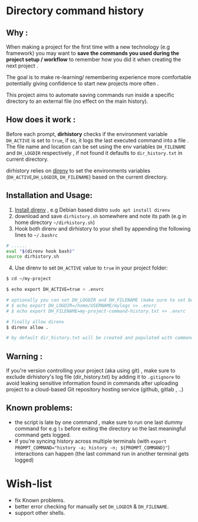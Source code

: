 # Directory command history

## Why : 
When making a project for the first time with a new technology (e.g framework) you may want to **save the commands you used during the project setup / workflow** to remember how you did it when creating the next project .

The goal is to make re-learning/ remembering experience more comfortable potentially giving confidence to start new projects more often .

This project aims to automate saving commands run inside a specific directory to an external file (no effect on the main history).

## How does it work : 
Before each prompt, **dirhistory** checks if the environment variable `DH_ACTIVE` is set to `true`, if so, it logs the last executed command into a file .
The file name and location can be set using the env variables `DH_FILENAME` and `DH_LOGDIR` respectively , if not found it defaults to `dir_history.txt` in current directory.

dirhistory relies on [direnv](https://github.com/direnv/direnv) to set the environments variables (`DH_ACTIVE`,`DH_LOGDIR`, `DH_FILENAME`) based on the current directory.

## Installation and Usage:
1. [Install direnv](https://github.com/direnv/direnv/blob/master/docs/installation.md) , e.g Debian based distro `sudo apt install direnv`
2. download and save `dirhistory.sh` somewhere and note its path (e.g in home directory `~/dirhistory.sh`)
3. Hook both direnv and dirhistory to your shell by appending the following lines to `~/.bashrc`
``` bash
# ......
eval "$(direnv hook bash)"
source dirhistory.sh
```
4. Use direnv to set `DH_ACTIVE` value to `true` in your project folder:
``` bash
$ cd ~/my-project

$ echo export DH_ACTIVE=true > .envrc

# optionally you can set DH_LOGDIR and DH_FILENAME (make sure to set both)
# $ echo export DH_LOGDIR=/home/USERNAME/mylogs >> .envrc
# $ echo export DH_FILENAME=my-project-command-history.txt >> .envrc

# finally allow direnv
$ direnv allow .

# by default dir_history.txt will be created and populated with commands whenever you enter my-project directory.
```

## Warning : 
If you're version controlling your project (aka using git) , make sure to exclude  dirhistory's log file (dir_history.txt) by adding it to `.gitignore` to avoid leaking sensitive information found in commands after uploading project to a cloud-based Git repository hosting service (github, gitlab , ..)

## Known problems:
- the script is late by one command , make sure to run one last dummy command for e.g `ls` before exiting the directory so the last meaningful command gets logged.
- if you're syncing history across multiple terminals (with `export PROMPT_COMMAND="history -a; history -n; ${PROMPT_COMMAND}"`) interactions can happen (the last command run in another terminal gets logged)

# Wish-list
- fix Known problems.
- better error checking for manually set `DH_LOGDIR` & `DH_FILENAME`.
- support other shells.